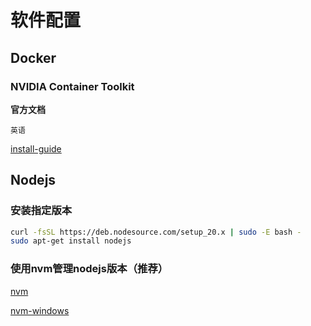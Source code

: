 # 软件配置

## Docker

### NVIDIA Container Toolkit

**官方文档**

`英语`

[install-guide](https://docs.nvidia.com/datacenter/cloud-native/container-toolkit/latest/install-guide.html)

## Nodejs

### 安装指定版本

```bash
curl -fsSL https://deb.nodesource.com/setup_20.x | sudo -E bash - 
sudo apt-get install nodejs
```

### 使用nvm管理nodejs版本（推荐）

[nvm](https://github.com/nvm-sh/nvm)

[nvm-windows](https://github.com/coreybutler/nvm-windows)
